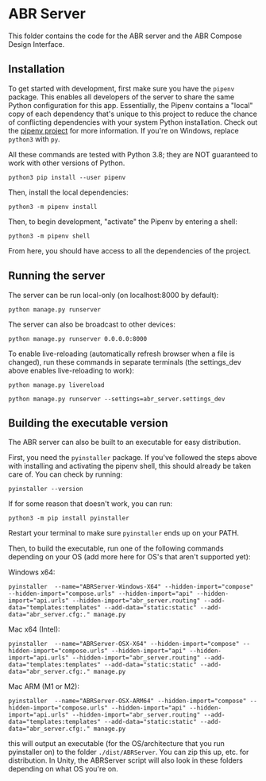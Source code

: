 # ABR Server

This folder contains the code for the ABR server and the ABR Compose Design Interface.

## Installation

To get started with development, first make sure you have the `pipenv` package.
This enables all developers of the server to share the same Python configuration
for this app. Essentially, the Pipenv contains a "local" copy of each dependency
that's unique to this project to reduce the chance of conflicting dependencies
with your system Python installation. Check out the [pipenv
project](https://docs.pipenv.org/) for more information. If you're on Windows,
replace `python3` with `py`.

All these commands are tested with Python 3.8; they are NOT guaranteed to work
with other versions of Python.

```
python3 pip install --user pipenv
```

Then, install the local dependencies:

```
python3 -m pipenv install
```

Then, to begin development, "activate" the Pipenv by entering a shell:

```
python3 -m pipenv shell
```

From here, you should have access to all the dependencies of the project.


## Running the server

The server can be run local-only (on localhost:8000 by default):

```
python manage.py runserver
```

The server can also be broadcast to other devices:

```
python manage.py runserver 0.0.0.0:8000
```


To enable live-reloading (automatically refresh browser when a file is
changed), run these commands in separate terminals (the settings_dev above
enables live-reloading to work):

```
python manage.py livereload
```

```
python manage.py runserver --settings=abr_server.settings_dev
```



## Building the executable version

The ABR server can also be built to an executable for easy distribution.

First, you need the `pyinstaller` package. If you've followed the steps above
with installing and activating the pipenv shell, this should already be taken care of. You can check by running:

```
pyinstaller --version
```

If for some reason that doesn't work, you can run:

```
python3 -m pip install pyinstaller
```

Restart your terminal to make sure `pyinstaller` ends up on your PATH.


Then, to build the executable, run one of the following commands depending on
your OS (add more here for OS's that aren't supported yet):

Windows x64:

```
pyinstaller  --name="ABRServer-Windows-X64" --hidden-import="compose" --hidden-import="compose.urls" --hidden-import="api" --hidden-import="api.urls" --hidden-import="abr_server.routing" --add-data="templates:templates" --add-data="static:static" --add-data="abr_server.cfg:." manage.py
```

Mac x64 (Intel):

```
pyinstaller  --name="ABRServer-OSX-X64" --hidden-import="compose" --hidden-import="compose.urls" --hidden-import="api" --hidden-import="api.urls" --hidden-import="abr_server.routing" --add-data="templates:templates" --add-data="static:static" --add-data="abr_server.cfg:." manage.py
```

Mac ARM (M1 or M2):

```
pyinstaller  --name="ABRServer-OSX-ARM64" --hidden-import="compose" --hidden-import="compose.urls" --hidden-import="api" --hidden-import="api.urls" --hidden-import="abr_server.routing" --add-data="templates:templates" --add-data="static:static" --add-data="abr_server.cfg:." manage.py
```

this will output an executable (for the OS/architecture that you run
pyinstaller on) to the folder `./dist/ABRServer`. You can zip this up, etc.
for distribution. In Unity, the ABRServer script will also look in these
folders depending on what OS you're on.